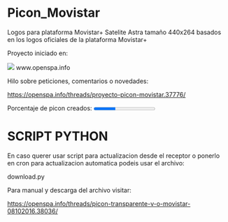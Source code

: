 # Picon_Movistar
Logos para plataforma Movistar+ Satelite Astra tamaño 440x264 basados en los logos oficiales de la plataforma Movistar+

Proyecto iniciado en:

<img src="https://openspa.webhop.info/img/logo_foro.png">
www.openspa.info

Hilo sobre peticiones, comentarios o novedades:

https://openspa.info/threads/proyecto-picon-movistar.37776/

Porcentaje de picon creados: <progress value="35" max="100">100 %</progress>

# SCRIPT PYTHON
En caso querer usar script para actualizacion desde el receptor o ponerlo en cron para actualizacion automatica podeis usar el archivo:

download.py

Para manual y descarga del archivo visitar:

https://openspa.info/threads/picon-transparente-v-o-movistar-08102016.38036/



